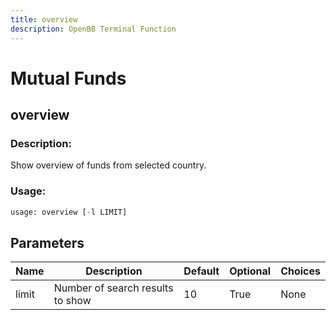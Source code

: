 ```yaml
---
title: overview
description: OpenBB Terminal Function
---
```


# Mutual Funds

## overview

### Description: 

Show overview of funds from selected country.

### Usage: 
```python
usage: overview [-l LIMIT]
```

## Parameters

| Name | Description | Default | Optional | Choices |
| ---- | ----------- | ------- | -------- | ------- |
| limit | Number of search results to show | 10 | True | None |


